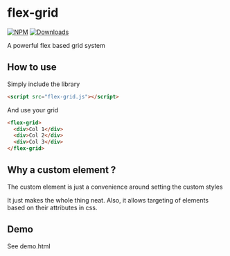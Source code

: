 # flex-grid

[![NPM](https://nodei.co/npm/flex-grid-element.png?mini=true)](https://nodei.co/npm/flex-grid-element/)
[![Downloads](https://img.shields.io/npm/dt/flex-grid-element.svg)](https://www.npmjs.com/package/flex-grid-element)

A powerful flex based grid system

## How to use

Simply include the library

```html
<script src="flex-grid.js"></script>
```

And use your grid

```html
<flex-grid>
  <div>Col 1</div>
  <div>Col 2</div>
  <div>Col 3</div>
</flex-grid>
```

## Why a custom element ?

The custom element is just a convenience around setting the custom styles

It just makes the whole thing neat. Also, it allows targeting of elements
based on their attributes in css.

## Demo

See demo.html
